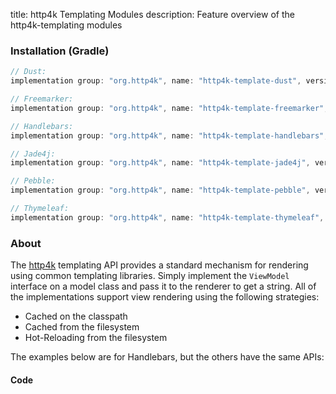 title: http4k Templating Modules
description: Feature overview of the http4k-templating modules

### Installation (Gradle)

```groovy
// Dust: 
implementation group: "org.http4k", name: "http4k-template-dust", version: "3.282.0"

// Freemarker: 
implementation group: "org.http4k", name: "http4k-template-freemarker", version: "3.282.0"

// Handlebars: 
implementation group: "org.http4k", name: "http4k-template-handlebars", version: "3.282.0"

// Jade4j: 
implementation group: "org.http4k", name: "http4k-template-jade4j", version: "3.282.0"

// Pebble: 
implementation group: "org.http4k", name: "http4k-template-pebble", version: "3.282.0"

// Thymeleaf: 
implementation group: "org.http4k", name: "http4k-template-thymeleaf", version: "3.282.0"
```

### About
The [http4k] templating API provides a standard mechanism for rendering using common templating libraries. Simply implement the `ViewModel` interface on a model class and pass it to the renderer to get a string. All of the implementations support view rendering using the following strategies:

* Cached on the classpath
* Cached from the filesystem
* Hot-Reloading from the filesystem

The examples below are for Handlebars, but the others have the same APIs:

#### Code  [<img class="octocat"/>](https://github.com/http4k/http4k/blob/master/src/docs/guide/modules/templating/example.kt)

<script src="https://gist-it.appspot.com/https://github.com/http4k/http4k/blob/master/src/docs/guide/modules/templating/example.kt"></script>

[http4k]: https://http4k.org
